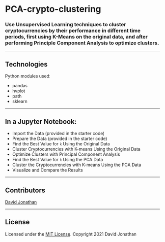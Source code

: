 # PCA-crypto-clustering
### Use Unsupervised Learning techniques to cluster cryptocurrencies by their performance in different time periods, first using K-Means on the original data, and after performing Principle Component Analysis to optimize clusters.
---
## Technologies

Python modules used:

* pandas
* hvplot
* path
* sklearn
---
## In a Jupyter Notebook:
* Import the Data (provided in the starter code)
* Prepare the Data (provided in the starter code)
* Find the Best Value for `k` Using the Original Data
* Cluster Cryptocurrencies with K-means Using the Original Data
* Optimize Clusters with Principal Component Analysis
* Find the Best Value for `k` Using the PCA Data
* Cluster the Cryptocurrencies with K-means Using the PCA Data
* Visualize and Compare the Results
---
## Contributors

[David Jonathan](https://www.linkedin.com/in/david-jonathan-1b9470/)

---

## License

Licensed under the [MIT License](https://github.com/tmbo/questionary/blob/master/LICENSE). Copyright 2021 David Jonathan